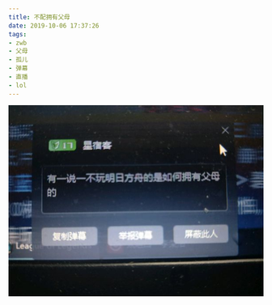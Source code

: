 ```yaml
---
title: 不配拥有父母
date: 2019-10-06 17:37:26
tags:
- zwb
- 父母
- 孤儿
- 弹幕
- 直播
- lol
---
```

![](2019-10-06-17-37/01.jpg)
